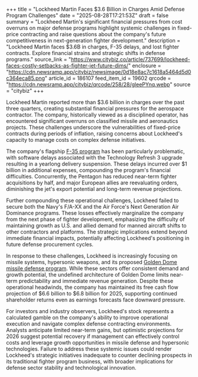 +++
title = "Lockheed Martin Faces $3.6 Billion in Charges Amid Defense Program Challenges"
date = "2025-08-28T17:21:53Z"
draft = false
summary = "Lockheed Martin's significant financial pressures from cost overruns on major defense programs highlight systemic challenges in fixed-price contracting and raise questions about the company's future competitiveness in next-generation fighter development."
description = "Lockheed Martin faces $3.6B in charges, F-35 delays, and lost fighter contracts. Explore financial strains and strategic shifts in defense programs."
source_link = "https://www.citybiz.co/article/737699/lockheed-faces-costly-setbacks-as-fighter-jet-future-dims/"
enclosure = "https://cdn.newsramp.app/citybiz/newsimage/0d18e8ac7c1618a5464d5d0c364eca85.png"
article_id = 186107
feed_item_id = 19602
qrcode = "https://cdn.newsramp.app/citybiz/qrcode/258/28/gleePYnq.webp"
source = "citybiz"
+++

<p>Lockheed Martin reported more than $3.6 billion in charges over the past three quarters, creating substantial financial pressures for the aerospace contractor. The company, historically viewed as a disciplined operator, has encountered significant overruns on classified missile and aeronautics projects. These challenges underscore the vulnerabilities of fixed-price contracts during periods of inflation, raising concerns about Lockheed's capacity to manage costs on complex defense initiatives.</p><p>The company's flagship <a href="https://www.lockheedmartin.com/en-us/products/f-35.html" rel="nofollow" target="_blank">F-35 program</a> has been particularly problematic, with software delays associated with the Technology Refresh 3 upgrade resulting in a yearlong delivery suspension. These delays incurred over $1 billion in additional expenses, compounding the program's financial difficulties. Concurrently, the Pentagon has reduced near-term fighter acquisitions by half, and major European allies are reevaluating orders, diminishing the jet's export potential and long-term revenue projections.</p><p>Further compounding these operational challenges, Lockheed failed to secure both the Navy's F/A-XX and the Air Force's Next Generation Air Dominance programs. These losses effectively marginalize the company from the next phase of fighter development, emphasizing the difficulty of maintaining growth as U.S. and allied demand for manned aircraft shifts to other contractors and platforms. The strategic implications extend beyond immediate financial impacts, potentially affecting Lockheed's positioning in future defense procurement cycles.</p><p>In response to these challenges, Lockheed is increasingly focusing on missile systems, hypersonic weapons, and its proposed <a href="https://www.lockheedmartin.com/en-us/capabilities/missile-defense/golden-dome.html" rel="nofollow" target="_blank">Golden Dome missile defense program</a>. While these sectors offer consistent demand and growth potential, the undefined architecture of Golden Dome limits near-term predictability and immediate revenue generation. Despite these operational headwinds, the company has maintained its free cash flow projection of $6.6 billion to $6.8 billion for 2025, supporting continued shareholder returns even as earnings forecasts face downward pressure.</p><p>For investors and industry observers, Lockheed's stock represents a calculated gamble on the company's ability to improve operational execution and navigate complex defense contracting environments. Analysts anticipate limited near-term gains, but optimistic projections for 2026 suggest potential recovery if management can effectively control costs and leverage growth opportunities in missile defense and hypersonic technologies. Failure to address these systemic issues could render Lockheed's strategic initiatives inadequate to counter declining prospects in its traditional fighter program business, with broader implications for defense sector stability and technological innovation.</p>